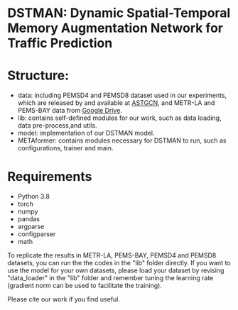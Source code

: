 # DSTMAN: Dynamic Spatial-Temporal Memory Augmentation Network for Traffic Prediction
# Structure:
+ data: including PEMSD4 and PEMSD8 dataset used in our experiments, which are released by and available at [ASTGCN](https://github.com/Davidham3/ASTGCN-2019-mxnet/tree/master/data), and METR-LA and PEMS-BAY data from [Google Drive](https://drive.google.com/drive/folders/10FOTa6HXPqX8Pf5WRoRwcFnW9BrNZEIX).
+ lib: contains self-defined modules for our work, such as data loading, data pre-process,and utils.
+ model: implementation of our DSTMAN model.
+ METAformer: contains modules necessary for DSTMAN to run, such as configurations, trainer and main.

# Requirements
+ Python 3.8
+ torch
+ numpy
+ pandas
+ argparse
+ configparser
+ math

To replicate the results in METR-LA, PEMS-BAY, PEMSD4 and PEMSD8 datasets, you can run the the codes in the "lib" folder directly. If you want to use the model for your own datasets, please load your dataset by revising "data_loader" in the "lib" folder and remember tuning the learning rate (gradient norm can be used to facilitate the training).

Please cite our work if you find useful.
